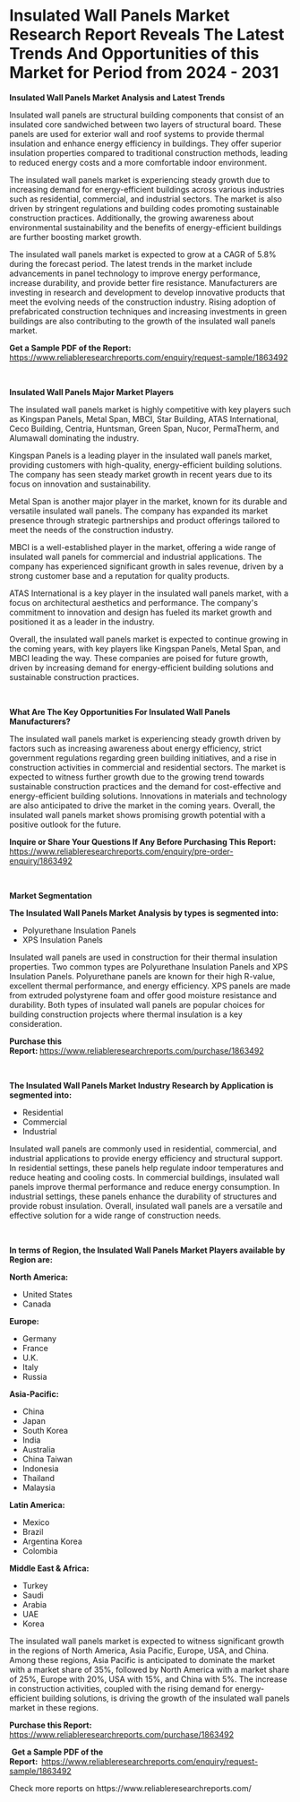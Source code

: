 <p><h1>Insulated Wall Panels Market Research Report Reveals The Latest Trends And Opportunities of this Market for Period from 2024 - 2031</h1></p><p><strong>Insulated Wall Panels Market Analysis and Latest Trends</strong></p>
<p><p>Insulated wall panels are structural building components that consist of an insulated core sandwiched between two layers of structural board. These panels are used for exterior wall and roof systems to provide thermal insulation and enhance energy efficiency in buildings. They offer superior insulation properties compared to traditional construction methods, leading to reduced energy costs and a more comfortable indoor environment.</p><p>The insulated wall panels market is experiencing steady growth due to increasing demand for energy-efficient buildings across various industries such as residential, commercial, and industrial sectors. The market is also driven by stringent regulations and building codes promoting sustainable construction practices. Additionally, the growing awareness about environmental sustainability and the benefits of energy-efficient buildings are further boosting market growth.</p><p>The insulated wall panels market is expected to grow at a CAGR of 5.8% during the forecast period. The latest trends in the market include advancements in panel technology to improve energy performance, increase durability, and provide better fire resistance. Manufacturers are investing in research and development to develop innovative products that meet the evolving needs of the construction industry. Rising adoption of prefabricated construction techniques and increasing investments in green buildings are also contributing to the growth of the insulated wall panels market.</p></p>
<p><strong>Get a Sample PDF of the Report:&nbsp;</strong> <a href="https://www.reliableresearchreports.com/enquiry/request-sample/1863492">https://www.reliableresearchreports.com/enquiry/request-sample/1863492</a></p>
<p>&nbsp;</p>
<p><strong>Insulated Wall Panels Major Market Players</strong></p>
<p><p>The insulated wall panels market is highly competitive with key players such as Kingspan Panels, Metal Span, MBCI, Star Building, ATAS International, Ceco Building, Centria, Huntsman, Green Span, Nucor, PermaTherm, and Alumawall dominating the industry.</p><p>Kingspan Panels is a leading player in the insulated wall panels market, providing customers with high-quality, energy-efficient building solutions. The company has seen steady market growth in recent years due to its focus on innovation and sustainability.</p><p>Metal Span is another major player in the market, known for its durable and versatile insulated wall panels. The company has expanded its market presence through strategic partnerships and product offerings tailored to meet the needs of the construction industry.</p><p>MBCI is a well-established player in the market, offering a wide range of insulated wall panels for commercial and industrial applications. The company has experienced significant growth in sales revenue, driven by a strong customer base and a reputation for quality products.</p><p>ATAS International is a key player in the insulated wall panels market, with a focus on architectural aesthetics and performance. The company's commitment to innovation and design has fueled its market growth and positioned it as a leader in the industry.</p><p>Overall, the insulated wall panels market is expected to continue growing in the coming years, with key players like Kingspan Panels, Metal Span, and MBCI leading the way. These companies are poised for future growth, driven by increasing demand for energy-efficient building solutions and sustainable construction practices.</p></p>
<p>&nbsp;</p>
<p><strong>What Are The Key Opportunities For Insulated Wall Panels Manufacturers?</strong></p>
<p><p>The insulated wall panels market is experiencing steady growth driven by factors such as increasing awareness about energy efficiency, strict government regulations regarding green building initiatives, and a rise in construction activities in commercial and residential sectors. The market is expected to witness further growth due to the growing trend towards sustainable construction practices and the demand for cost-effective and energy-efficient building solutions. Innovations in materials and technology are also anticipated to drive the market in the coming years. Overall, the insulated wall panels market shows promising growth potential with a positive outlook for the future.</p></p>
<p><strong>Inquire or Share Your Questions If Any Before Purchasing This Report:</strong> <a href="https://www.reliableresearchreports.com/enquiry/pre-order-enquiry/1863492">https://www.reliableresearchreports.com/enquiry/pre-order-enquiry/1863492</a></p>
<p>&nbsp;</p>
<p><strong>Market Segmentation</strong></p>
<p><strong>The Insulated Wall Panels Market Analysis by types is segmented into:</strong></p>
<p><ul><li>Polyurethane Insulation Panels</li><li>XPS Insulation Panels</li></ul></p>
<p><p>Insulated wall panels are used in construction for their thermal insulation properties. Two common types are Polyurethane Insulation Panels and XPS Insulation Panels. Polyurethane panels are known for their high R-value, excellent thermal performance, and energy efficiency. XPS panels are made from extruded polystyrene foam and offer good moisture resistance and durability. Both types of insulated wall panels are popular choices for building construction projects where thermal insulation is a key consideration.</p></p>
<p><strong>Purchase this Report:&nbsp;</strong><a href="https://www.reliableresearchreports.com/purchase/1863492">https://www.reliableresearchreports.com/purchase/1863492</a></p>
<p>&nbsp;</p>
<p><strong>The Insulated Wall Panels Market Industry Research by Application is segmented into:</strong></p>
<p><ul><li>Residential</li><li>Commercial</li><li>Industrial</li></ul></p>
<p><p>Insulated wall panels are commonly used in residential, commercial, and industrial applications to provide energy efficiency and structural support. In residential settings, these panels help regulate indoor temperatures and reduce heating and cooling costs. In commercial buildings, insulated wall panels improve thermal performance and reduce energy consumption. In industrial settings, these panels enhance the durability of structures and provide robust insulation. Overall, insulated wall panels are a versatile and effective solution for a wide range of construction needs.</p></p>
<p>&nbsp;</p>
<p><strong>In terms of Region, the Insulated Wall Panels Market Players available by Region are:</strong></p>
<p>
    <p> <strong> North America: </strong>
        <ul>
            <li>United States</li>
            <li>Canada</li>
        </ul>
        </p> 
    <p> <strong> Europe: </strong>
        <ul>
            <li>Germany</li>
            <li>France</li>
            <li>U.K.</li>
            <li>Italy</li>
            <li>Russia</li>
        </ul>
        </p> 
    <p> <strong> Asia-Pacific: </strong>
        <ul>
            <li>China</li>
            <li>Japan</li>
            <li>South Korea</li>
            <li>India</li>
            <li>Australia</li>
            <li>China Taiwan</li>
            <li>Indonesia</li>
            <li>Thailand</li>
            <li>Malaysia</li>
        </ul>
        </p> 
    <p> <strong> Latin America: </strong>
        <ul>
            <li>Mexico</li>
            <li>Brazil</li>
            <li>Argentina Korea</li>
            <li>Colombia</li>
        </ul>
        </p> 
    <p> <strong> Middle East & Africa: </strong>
        <ul>
            <li>Turkey</li>
            <li>Saudi</li>
            <li>Arabia</li>
            <li>UAE</li>
            <li>Korea</li>
        </ul>
    </p>
    </p>
<p><p>The insulated wall panels market is expected to witness significant growth in the regions of North America, Asia Pacific, Europe, USA, and China. Among these regions, Asia Pacific is anticipated to dominate the market with a market share of 35%, followed by North America with a market share of 25%, Europe with 20%, USA with 15%, and China with 5%. The increase in construction activities, coupled with the rising demand for energy-efficient building solutions, is driving the growth of the insulated wall panels market in these regions.</p></p>
<p><strong>Purchase this Report: </strong><a href="https://www.reliableresearchreports.com/purchase/1863492">https://www.reliableresearchreports.com/purchase/1863492</a></p>
<p>&nbsp;<strong>Get a Sample PDF of the Report:&nbsp;&nbsp;</strong><a href="https://www.reliableresearchreports.com/enquiry/request-sample/1863492">https://www.reliableresearchreports.com/enquiry/request-sample/1863492</a></p>
<p><strong></strong></p>
<p>Check more reports on https://www.reliableresearchreports.com/</p>